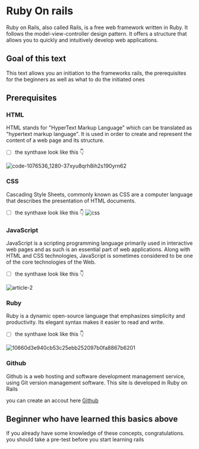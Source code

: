 # Ruby On rails
Ruby on Rails, also called Rails, is a free web framework written in Ruby. It follows the model-view-controller design pattern. It offers a structure that allows you to quickly and intuitively develop web applications.

## Goal of this text
This text allows you an initiation to the frameworks rails, the prerequisites for the beginners as well as what to do the initiated ones

## Prerequisites

### HTML 
HTML stands for "HyperText Markup Language" which can be translated as "hypertext markup language". It is used in order to create and represent the content of a web page and its structure.
- [ ] the synthaxe look like this :point_down:

![code-1076536_1280-37xyu8qrh8ih2s190yrn62](https://user-images.githubusercontent.com/58073797/146673952-ac7d12a4-0239-404d-9b5a-0e67dc2ae9fe.jpg)
### CSS

Cascading Style Sheets, commonly known as CSS are a computer language that describes the presentation of HTML documents.
- [ ] the synthaxe look like this :point_down:
![css](https://user-images.githubusercontent.com/58073797/146673865-90be34ac-9334-4aa6-93ef-cc71d08ce0a2.jpg)


### JavaScript
JavaScript is a scripting programming language primarily used in interactive web pages and as such is an essential part of web applications. Along with HTML and CSS technologies, JavaScript is sometimes considered to be one of the core technologies of the Web.
- [ ] the synthaxe look like this :point_down:

![article-2](https://user-images.githubusercontent.com/58073797/146674015-69070dab-f02d-421d-a478-64d3d4e0be44.jpg)

### Ruby
Ruby is a dynamic open-source language that emphasizes simplicity and productivity. Its elegant syntax makes it easier to read and write.

- [ ] the synthaxe look like this :point_down: 

![10660d3e940cb53c25ebb252097b0fa8867b6201](https://user-images.githubusercontent.com/58073797/146674460-e54663cb-ad8f-4195-b852-7f2f78c51426.png)

### Github
Github is a web hosting and software development management service, using Git version management software. This site is developed in Ruby on Rails

you  can create an accout here [Github](https://github.com)


## Beginner who have learned this basics above

If you already have some knowledge of these concepts, congratulations. you should take a pre-test before you start learning rails
